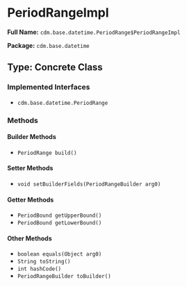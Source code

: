 # PeriodRangeImpl

**Full Name:** `cdm.base.datetime.PeriodRange$PeriodRangeImpl`

**Package:** `cdm.base.datetime`

## Type: Concrete Class

### Implemented Interfaces

- `cdm.base.datetime.PeriodRange`

### Methods

#### Builder Methods

- `PeriodRange build()`

#### Setter Methods

- `void setBuilderFields(PeriodRangeBuilder arg0)`

#### Getter Methods

- `PeriodBound getUpperBound()`
- `PeriodBound getLowerBound()`

#### Other Methods

- `boolean equals(Object arg0)`
- `String toString()`
- `int hashCode()`
- `PeriodRangeBuilder toBuilder()`

